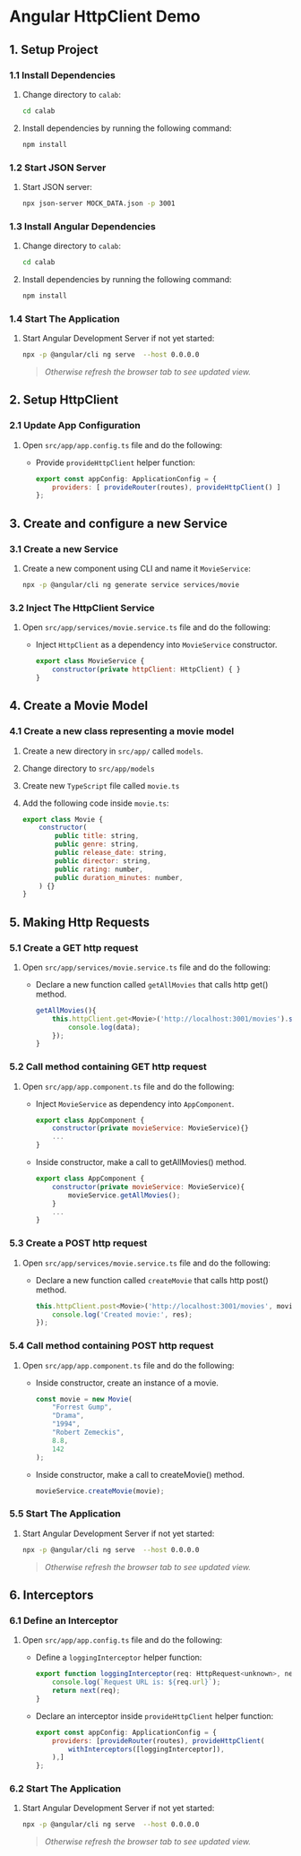 # Angular HttpClient Demo

## 1. Setup Project

### 1.1 Install Dependencies

1. Change directory to `calab`:

    ```.sh
    cd calab
    ```
2. Install dependencies by running the following command:

    ```.sh
    npm install
    ```

### 1.2 Start JSON Server
1. Start JSON server:

    ```.bash
    npx json-server MOCK_DATA.json -p 3001
    ```

### 1.3 Install Angular Dependencies

1. Change directory to `calab`:

    ```.bash
    cd calab
    ```
2. Install dependencies by running the following command:

    ```.bash
    npm install
    ```

### 1.4 Start The Application

1. Start Angular Development Server if not yet started:

    ```.bash
    npx -p @angular/cli ng serve  --host 0.0.0.0 
    ```
    > _Otherwise refresh the browser tab to see updated view._

## 2. Setup HttpClient

### 2.1 Update App Configuration

1. Open `src/app/app.config.ts` file and do the following:
    - Provide `provideHttpClient` helper function:

        ```.js
        export const appConfig: ApplicationConfig = {
            providers: [ provideRouter(routes), provideHttpClient() ]
        };
        ```

## 3. Create and configure a new Service

### 3.1 Create a new Service

1. Create a new component using CLI and name it `MovieService`:

    ```.bash
    npx -p @angular/cli ng generate service services/movie
    ```

### 3.2 Inject The HttpClient Service 

1. Open `src/app/services/movie.service.ts` file and do the following:
    - Inject `HttpClient` as a dependency into `MovieService` constructor.

        ```.js
        export class MovieService {
            constructor(private httpClient: HttpClient) { }
        }        
        ```

## 4. Create a Movie Model

### 4.1 Create a new class representing a movie model
1. Create a new directory in `src/app/` called `models`.
2. Change directory to `src/app/models`
3. Create new `TypeScript` file called `movie.ts`
4. Add the following code inside `movie.ts`:

    ```.js
    export class Movie {
        constructor(
            public title: string,
            public genre: string,
            public release_date: string,
            public director: string,
            public rating: number,
            public duration_minutes: number,
        ) {}
    }
    ```

## 5. Making Http Requests

### 5.1 Create a GET http request
1. Open `src/app/services/movie.service.ts` file and do the following:
    - Declare a new function called `getAllMovies` that calls http get() method.

        ```.js 
        getAllMovies(){
            this.httpClient.get<Movie>('http://localhost:3001/movies').subscribe(data => {
                console.log(data);
            });
        }
        ```

### 5.2 Call method containing GET http request 
1. Open `src/app/app.component.ts` file and do the following:
    - Inject `MovieService` as dependency into `AppComponent`.

        ```.js
        export class AppComponent {
            constructor(private movieService: MovieService){}
            ...
        }
        ```
    - Inside constructor, make a call to getAllMovies() method.

        ```.js
        export class AppComponent {
            constructor(private movieService: MovieService){
                movieService.getAllMovies();
            }
            ...
        }
        ```

### 5.3 Create a POST http request
1. Open `src/app/services/movie.service.ts` file and do the following:
    - Declare a new function called `createMovie` that calls http post() method.

        ```.js
        this.httpClient.post<Movie>('http://localhost:3001/movies', movie).subscribe(res => {
            console.log('Created movie:', res);
        });
        ```

### 5.4 Call method containing POST http request 
1. Open `src/app/app.component.ts` file and do the following:
    - Inside constructor, create an instance of a movie.

        ```.js
        const movie = new Movie( 
            "Forrest Gump",
            "Drama",
            "1994",
            "Robert Zemeckis",
            8.8,
            142
        );
        ```
    - Inside constructor, make a call to createMovie() method.

        ```.js
        movieService.createMovie(movie);
        ```

### 5.5 Start The Application

1. Start Angular Development Server if not yet started:

    ```.bash
    npx -p @angular/cli ng serve  --host 0.0.0.0 
    ```
    > _Otherwise refresh the browser tab to see updated view._


## 6. Interceptors

### 6.1 Define an Interceptor
1. Open `src/app/app.config.ts` file and do the following:
    -  Define a `loggingInterceptor` helper function:

        ```.js
        export function loggingInterceptor(req: HttpRequest<unknown>, next: HttpHandlerFn): Observable<HttpEvent<unknown>> {
            console.log(`Request URL is: ${req.url}`);
            return next(req);
        }
        ```
    - Declare an interceptor inside `provideHttpClient` helper function:

        ```.js
        export const appConfig: ApplicationConfig = {
            providers: [provideRouter(routes), provideHttpClient(
                withInterceptors([loggingInterceptor]),
            ),]
        };
        ```

### 6.2 Start The Application

1. Start Angular Development Server if not yet started:

    ```.bash
    npx -p @angular/cli ng serve  --host 0.0.0.0 
    ```
    > _Otherwise refresh the browser tab to see updated view._